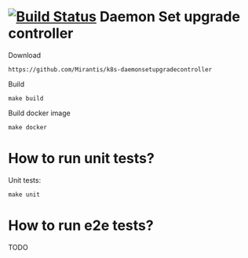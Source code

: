 [![Build Status](https://travis-ci.org/Mirantis/k8s-daemonupgradecontroller.svg?branch=master)](https://travis-ci.org/Mirantis/k8s-daemonupgradecontroller)
Daemon Set upgrade controller
============================

Download
```
https://github.com/Mirantis/k8s-daemonsetupgradecontroller
```

Build
```
make build
```

Build docker image
```
make docker
```

How to run unit tests?
======================================
Unit tests:
```
make unit
```

How to run e2e tests?
=====================
TODO

